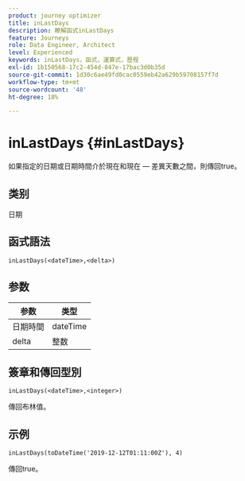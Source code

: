 ```yaml
---
product: journey optimizer
title: inLastDays
description: 瞭解函式inLastDays
feature: Journeys
role: Data Engineer, Architect
level: Experienced
keywords: inLastDays，函式，運算式，歷程
exl-id: 1b150568-17c2-454d-847e-17bac3d0b35d
source-git-commit: 1d30c6ae49fd0cac0559eb42a629b59708157f7d
workflow-type: tm+mt
source-wordcount: '48'
ht-degree: 18%

---
```


# inLastDays {#inLastDays}

如果指定的日期或日期時間介於現在和現在 — 差異天數之間，則傳回true。

## 类别

日期

## 函式語法

`inLastDays(<dateTime>,<delta>)`

## 参数

| 参数 | 类型 |
|-----------|------------------|
| 日期時間 | dateTime |
| delta | 整数 |

## 簽章和傳回型別

`inLastDays(<dateTime>,<integer>)`

傳回布林值。

## 示例

`inLastDays(toDateTime('2019-12-12T01:11:00Z'), 4)`

傳回true。
